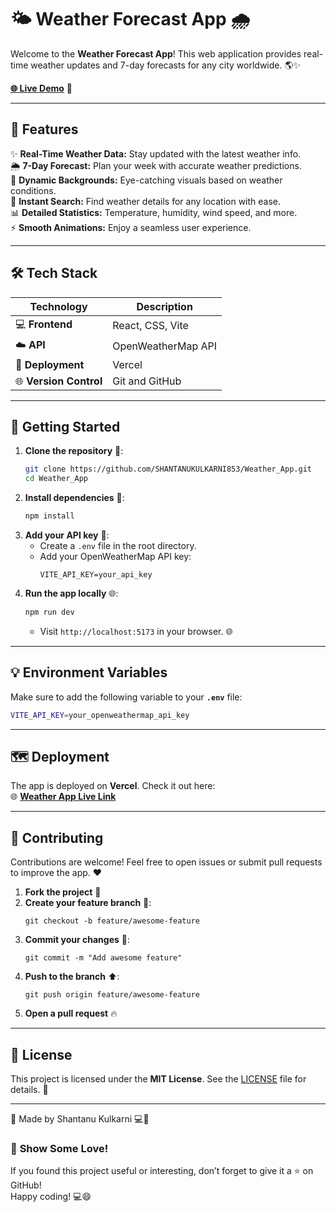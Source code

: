 # 🌤️ **Weather Forecast App** 🌧️

Welcome to the **Weather Forecast App**! This web application provides real-time weather updates and 7-day forecasts for any city worldwide. 🌎✨

**[🌐 Live Demo](https://weather-app-git-main-shantanukulkarni853-gmailcoms-projects.vercel.app/)** 🚀

---

## 🌟 **Features**

✨ **Real-Time Weather Data:** Stay updated with the latest weather info.  
🌦️ **7-Day Forecast:** Plan your week with accurate weather predictions.  
🎨 **Dynamic Backgrounds:** Eye-catching visuals based on weather conditions.  
🔎 **Instant Search:** Find weather details for any location with ease.  
📊 **Detailed Statistics:** Temperature, humidity, wind speed, and more.  
⚡ **Smooth Animations:** Enjoy a seamless user experience.  

---

## 🛠️ **Tech Stack**

| **Technology** | **Description** |
|---------------|-----------------|
| 💻 **Frontend** | React, CSS, Vite |
| ☁️ **API**     | OpenWeatherMap API |
| 🚀 **Deployment** | Vercel |
| 🌐 **Version Control** | Git and GitHub |

---

## 🚀 **Getting Started**

1. **Clone the repository** 📂:
   ```bash
   git clone https://github.com/SHANTANUKULKARNI853/Weather_App.git
   cd Weather_App
   ```
2. **Install dependencies** 💾:
   ```bash
   npm install
   ```
3. **Add your API key** 🔑:
   - Create a `.env` file in the root directory.
   - Add your OpenWeatherMap API key:
     ```
     VITE_API_KEY=your_api_key
     ```
4. **Run the app locally** 🌐:
   ```bash
   npm run dev
   ```
   - Visit `http://localhost:5173` in your browser. 🌐

---
## 💡 **Environment Variables**

Make sure to add the following variable to your **`.env`** file:

```bash
VITE_API_KEY=your_openweathermap_api_key
```

---

## 🗺️ **Deployment**

The app is deployed on **Vercel**. Check it out here:  
🌐 **[Weather App Live Link](https://weather-app-git-main-shantanukulkarni853-gmailcoms-projects.vercel.app/)**  

---

## 🤝 **Contributing**

Contributions are welcome! Feel free to open issues or submit pull requests to improve the app. ❤️

1. **Fork the project** 🍴  
2. **Create your feature branch** 🚀:  
   ```
   git checkout -b feature/awesome-feature
   ```
3. **Commit your changes** 📝:  
   ```
   git commit -m "Add awesome feature"
   ```
4. **Push to the branch** ⬆️:  
   ```
   git push origin feature/awesome-feature
   ```
5. **Open a pull request** 🔥  

---

## 📜 **License**

This project is licensed under the **MIT License**. See the [LICENSE](LICENSE) file for details. 📄

---
🌟 Made by Shantanu Kulkarni 💻🚀

### 🌟 **Show Some Love!**

If you found this project useful or interesting, don’t forget to give it a ⭐ on GitHub!  
Happy coding! 💻😄
